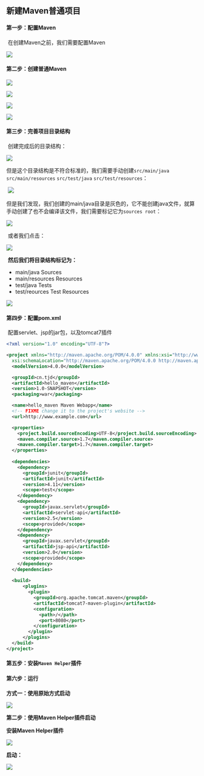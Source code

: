 ## 新建Maven普通项目

#### 第一步：配置Maven

​	在创建Maven之前，我们需要配置Maven

![](../images/8.png)

#### 第二步：创建普通Maven

![](../images/9.png)

![](../images/10.png)

![](../images/11.png)

![](../images/12.png)

#### 第三步：完善项目目录结构

​	创建完成后的目录结构：

![](../images/16.png)

​	但是这个目录结构是不符合标准的，我们需要手动创建`src/main/java` `src/main/resources` `src/test/java` `src/test/resources`：

​	![](../images/15.png)

​	但是我们发现，我们创建的main/java目录是灰色的，它不能创建java文件，就算手动创建了也不会编译该文件，我们需要标记它为`sources root`：

![](../images/17.png)

​	或者我们点击：

![](../images/18.png)

​	**然后我们将目录结构标记为：**

- main/java	Sources
- main/resources	Resources
- test/java	Tests
- test/reources	Test Resources

![](../images/19.png)

#### 第四步：配置pom.xml

​	配置servlet、jsp的jar包，以及tomcat7插件

```xml
<?xml version="1.0" encoding="UTF-8"?>

<project xmlns="http://maven.apache.org/POM/4.0.0" xmlns:xsi="http://www.w3.org/2001/XMLSchema-instance"
  xsi:schemaLocation="http://maven.apache.org/POM/4.0.0 http://maven.apache.org/xsd/maven-4.0.0.xsd">
  <modelVersion>4.0.0</modelVersion>

  <groupId>cn.tjd</groupId>
  <artifactId>hello_maven</artifactId>
  <version>1.0-SNAPSHOT</version>
  <packaging>war</packaging>

  <name>hello_maven Maven Webapp</name>
  <!-- FIXME change it to the project's website -->
  <url>http://www.example.com</url>

  <properties>
    <project.build.sourceEncoding>UTF-8</project.build.sourceEncoding>
    <maven.compiler.source>1.7</maven.compiler.source>
    <maven.compiler.target>1.7</maven.compiler.target>
  </properties>
    
  <dependencies>
    <dependency>
      <groupId>junit</groupId>
      <artifactId>junit</artifactId>
      <version>4.11</version>
      <scope>test</scope>
    </dependency>
    <dependency>
      <groupId>javax.servlet</groupId>
      <artifactId>servlet-api</artifactId>
      <version>2.5</version>
      <scope>provided</scope>
    </dependency>
    <dependency>
      <groupId>javax.servlet</groupId>
      <artifactId>jsp-api</artifactId>
      <version>2.0</version>
      <scope>provided</scope>
    </dependency>
  </dependencies>
    
  <build>
      <plugins>
        <plugin>
          <groupId>org.apache.tomcat.maven</groupId>
          <artifactId>tomcat7-maven-plugin</artifactId>
          <configuration>
            <path>/</path>
            <port>8080</port>
          </configuration>
        </plugin>
      </plugins>
  </build>
</project>
```



#### 第五步：安装`Maven Helper`插件



#### 第六步：运行

**方式一：使用原始方式启动**

![](../images/20.png)

**第二步：使用Maven Helper插件启动**

**安装Maven Helper插件**

![](../images/13.png)

**启动：**

![](../images/14.png)

